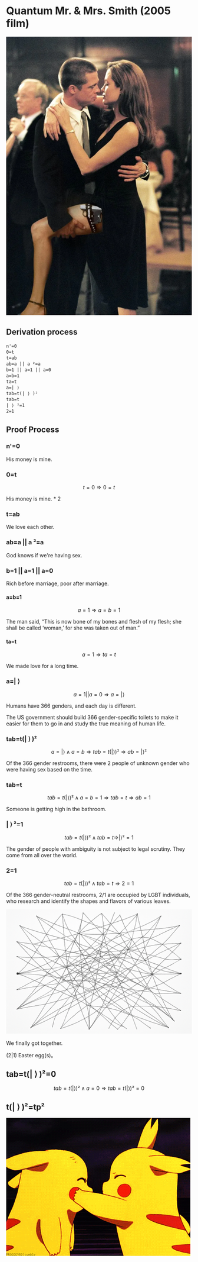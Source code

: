 # Quantum Mr. & Mrs. Smith (2005 film)

![image](Smith.webp)

## Derivation process

```
n'=0
0=t
t=ab
ab=a || a ²=a
b=1 || a=1 || a=0
a=b=1
ta=t
a=| ⟩ ​​​
tab=t(| ⟩ )²
tab=t
| ⟩ ²=1
2=1
```

## Proof Process

### n'=0

His money is mine.

### 0=t

$$
t=0 \Rightarrow 0=t
$$

His money is mine. * 2

### t=ab

We love each other.

### ab=a || a ²=a

God knows if we're having sex.

### b=1 || a=1 || a=0

Rich before marriage, poor after marriage.

#### a=b=1

$$
a=1 \Rightarrow a=b=1
$$

The man said, “This is now bone of my bones and flesh of my flesh; she shall be called ‘woman,’ for she was taken out of man.”

#### ta=t

$$
a=1 \Rightarrow ta=t
$$

We made love for a long time.

### a=| ⟩ ​​​

$$
a=1 || a=0  \Rightarrow a=| ⟩
$$

Humans have 366 genders, and each day is different.

The US government should build 366 gender-specific toilets to make it easier for them to go in and study the true meaning of human life.

### tab=t(| ⟩ )²

$$
a=| ⟩ ∧ a=b \Rightarrow tab=t(| ⟩ )² \Rightarrow ab=| ⟩ ²
$$

Of the 366 gender restrooms, there were 2 people of unknown gender who were having sex based on the time.

### tab=t

$$
tab=t(| ⟩ )² ∧ a=b=1 \Rightarrow  tab=t \Rightarrow ab=1
$$

Someone is getting high in the bathroom.

### | ⟩ ²=1

$$
tab=t(| ⟩ )² ∧ tab=t \Rightarrow | ⟩ ²=1
$$

The gender of people with ambiguity is not subject to legal scrutiny.
They come from all over the world.

### 2=1

$$
tab=t(| ⟩ )² ∧ tab=t \Rightarrow 2=1
$$

Of the 366 gender-neutral restrooms, 2/1 are occupied by LGBT individuals, who research and identify the shapes and flavors of various leaves.

![image](tab.png)

We finally got together.

(2|1) Easter egg(s)。

## tab=t(| ⟩ )²=0

$$
tab=t(| ⟩ )² ∧ a=0 \Rightarrow  tab=t(| ⟩ )²=0
$$

## t(| ⟩ )²=tp²

![image](tpp.gif)